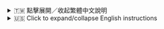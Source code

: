 <details>
<summary>🇹🇼 點擊展開／收起繁體中文說明</summary>

# Setsuna Discord 機器人

一個能連接 LLM API 並在指定頻道與用戶聊天的 Discord AI 機器人。

## 功能特色

### 🤖 智能對話
- 連接 Discord 並在設定的頻道回應訊息
- 透過分析頻道訊息歷史，提供有脈絡的回覆
- 能夠識別用戶指定回覆的訊息，並針對回覆內容做出相應回應
- 支援長對話記憶，可記住頻道中最近的50則對話
- 可設定個性化回覆風格，讓機器人在不同頻道展現不同性格
- 支援私人訊息（DM）聊天，無需在伺服器中啟用

### 🔌 多模型支援
- 整合多種 LLM API（Groq、Gemini、ChatGPT、Together AI、DeepSeek、Cerebras、Character.AI）
- 可在啟用頻道時選擇使用的模型
- 支援選擇特定的 Groq 模型（12種）和 Cerebras 模型（4種）
- 可隨時切換頻道使用的模型
- 模型偏好持久化保存，重啟後不會遺失

### 🎨 圖片生成與理解
- 支援根據文字描述生成圖片
- 支援 AI 智能判定畫圖請求（可透過 `/setsuna aidetect` 指令開啟/關閉）
- 可識別用戶上傳的圖片內容
- 支援圖片風格轉換（如：油畫風格、像素風格、增加/減少畫面上的物件等）
- 可根據圖片進行問答（如：圖片中有幾隻貓？）

### 📺 YouTube 影片理解
- 可解析 YouTube 影片連結，顯示影片標題、頻道和簡介
- 支援 YouTube 影片內容摘要
- 可根據影片內容進行問答
- 支援 YouTube 影片搜尋功能

### ⚙️ 進階功能
- 支援簡單的頻道啟用／停用指令
- 可自訂義機器人人設
- 多 API Key 輪換機制，確保服務穩定性
- 頻道設定和模型偏好持久化保存到 GitHub

## 邀請 Setsuna
你可以用以下連結邀請 Setsuna 到你的 Discord 伺服器：
[邀請 Setsuna 到你的 Discord 伺服器](https://discord.com/oauth2/authorize?client_id=1372437324595462206&permissions=1689917160152128&integration_type=0&scope=applications.commands+bot)

伺服器設定教學請參考下方[使用方法](https://github.com/breadMSA/setsuna-discord-bot?tab=readme-ov-file#使用方法)。

## 安裝步驟

### 本地開發

1. 複製本專案
2. 安裝依賴：
   ```
   npm install
   ```
3. 建立 `.env` 檔案並填入 API 金鑰：
   ```
   DISCORD_TOKEN=你的 Discord bot token
   GEMINI_API_KEY=你的 Gemini API 金鑰
   DEEPSEEK_API_KEY=你的 DeepSeek API 金鑰
   CHATGPT_API_KEY=你的 ChatGPT API 金鑰
   GROQ_API_KEY=你的 Groq API 金鑰
   YOUTUBE_API_KEY=你的 YouTube API 金鑰 (用於 YouTube 影片搜尋和 URL 預覽功能)
   BOT_OWNER_ID=你的Discord用戶ID,其他管理員ID (非必要，但若欲使用/setprofile指令則須填寫。若有多個，請用逗號隔開，例如：123456789012345678,987654321098765432)
   TOGETHER_API_KEY=你的 Together AI API 金鑰
   CEREBRAS_API_KEY=你的 Cerebras API 金鑰
   GITHUB_REPO=你的 GitHub 倉庫名稱 (這是用於儲存頻道設定和模型偏好。範例：yourusername/yourrepository)
   GITHUB_TOKEN=你的 GitHub Personal Access Token (PAT)
   CHARACTERAI_TOKEN=你的 Character.AI 訪問令牌
   CHARACTERAI_CHARACTER_ID=你想使用的 Character.AI 角色 ID
   ```
4. 啟動機器人：
   ```
   npm start
   ```

### GitHub 部署

1. 建立新的 GitHub repository
2. 推送程式碼：
   ```
   git init
   git add .
   git commit -m "Initial commit"
   git branch -M main
   git remote add origin https://github.com/yourusername/setsuna-discord-bot.git
   git push -u origin main
   ```

## 24 小時部署選項

### 選項 1：Railway

[Railway](https://railway.app/) 提供簡單的雲端部署平台，有免費方案。

1. 註冊 Railway 並連接 GitHub repository
2. 在 Railway 後台新增環境變數
3. 部署你的應用程式

### 選項 2：Render

[Render](https://render.com/) 提供免費的 Web 服務主機。

1. 註冊 Render 並連接 GitHub repository
2. 建立新的 Web Service
3. 設定 build 指令為 `npm install`
4. 設定 start 指令為 `node server.js & node index.js`
5. 新增環境變數
6. 部署你的應用程式

### 選項 3：Heroku

[Heroku](https://www.heroku.com/) 也是常見的 Discord bot 雲端主機。

1. 註冊 Heroku 並安裝 Heroku CLI
2. 在專案根目錄建立 `Procfile`，內容如下：
   ```
   worker: npm start
   ```
3. 部署到 Heroku：
   ```
   heroku create
   git push heroku main
   ```
4. 在 Heroku 後台新增環境變數
5. 啟動 worker：
   ```
   heroku ps:scale worker=1
   ```

### 選項 4：GitHub Actions + 自架 Runner

如果你有 24 小時運作的主機：

1. 設定 GitHub Actions workflow（`.github/workflows/deploy.yml`）：
   ```yaml
   name: Deploy Bot
   
   on:
     push:
       branches: [ main ]
   
   jobs:
     deploy:
       runs-on: self-hosted
       steps:
         - uses: actions/checkout@v2
         - name: Use Node.js
           uses: actions/setup-node@v2
           with:
             node-version: '16.x'
         - run: npm ci
         - run: pm2 restart setsuna || pm2 start index.js --name setsuna
   ```
2. 在主機安裝 PM2：`npm install -g pm2`
3. 設定自架 GitHub Actions runner
4. 推送到 GitHub 觸發部署

## 使用方法

機器人啟動後，你可以在 Discord 伺服器使用以下指令：

- `/setsuna activate #頻道名稱 [模型] [groq_model/cerebras_model]` - 在指定頻道啟用機器人，可選擇使用的模型（Groq、Gemini、ChatGPT、Together AI、DeepSeek、Cerebras、Character.AI）和特定的子模型
- `/setsuna deactivate #頻道名稱` - 在指定頻道停用機器人
- `/setsuna setmodel [模型] [groq_model/cerebras_model] #頻道名稱` - 更改指定頻道使用的模型和特定的子模型
- `/setsuna checkmodel #頻道名稱` - 檢查頻道當前使用的模型
- `/setsuna aidetect [true/false]`：開啟/關閉 AI 判定畫圖請求功能。
- `/setsuna setpersonality` - 設定機器人人設，自訂機器人的回覆風格和個性
- `/setsuna checkpersonality` - 檢查當前機器人人設
- 若不指定 #頻道名稱，則預設為當前頻道
- 若不指定模型，則預設使用 Groq
- 若選擇 Groq 但不指定 groq_model，則預設使用 llama-3.1-8b-instant
- `/reset_chat [channel]` - (需有管理頻道權限) 重置指定或當前頻道的聊天記錄

- `/contact` - 聯絡機器人開發者或加入我們的社群伺服器提供回饋、獲得支援
- `/help` - 查看機器人使用說明

### 💬 與 Setsuna 聊天

- 在 Setsuna 已啟用的頻道中直接輸入訊息即可開始聊天。
- 你也可以直接私訊（DM）Setsuna 進行聊天，無需額外啟用。
- Setsuna 會記住頻道中最近的 50 則訊息以了解對話脈絡。
- 你可以回覆 Setsuna 或其他用戶的訊息，Setsuna 能夠理解回覆的上下文。
- 如果你傳送 YouTube 影片的網址，Setsuna 會顯示影片的預覽資訊。
- 如果你請 Setsuna 幫忙找 YouTube 影片 (例如：「幫我找貓咪的影片」)，Setsuna 會嘗試搜尋並提供相關的影片連結。

### Character.AI 整合

## Character.AI Integration

機器人可以使用 Character.AI 進行回應。要使用此功能，你需要：

1. 獲取 Character.AI 訪問令牌（從瀏覽器 cookies 中獲取，詳見下方）
2. 設置以下環境變數：
   - `CHARACTERAI_TOKEN` - 你的 Character.AI 訪問令牌
   - `CHARACTERAI_CHARACTER_ID` - 你想使用的 Character.AI 角色 ID

機器人會將對話歷史發送到 Character.AI 以保持消息間的上下文連貫，類似於它與其他 AI 模型的工作方式。

### 設置 Character.AI 令牌

1. 登錄 Character.AI 並從瀏覽器的 cookies 中複製你的令牌
2. 將你的令牌設置為 `CHARACTERAI_TOKEN` 環境變數
3. 將你想使用的角色 ID 設置為 `CHARACTERAI_CHARACTER_ID` 環境變數
   - 你可以在查看 Character.AI 上的角色時從 URL 中找到角色 ID
   - 例如：對於 `https://beta.character.ai/chat?char=abcdefgh`，ID 是 `abcdefgh`
4. 使用 `/setsuna activate #頻道名稱 characterai` 在頻道中啟用 Character.AI 模型

機器人會為該頻道創建一個新的與角色的對話，並用於該頻道的所有對話。

## 授權條款

MIT

</details>

<details>
<summary>🇺🇸 Click to expand/collapse English instructions</summary>

# Setsuna Discord Bot

A Discord AI bot that connects to LLM API and chats with users in specific channels.

## Features

### 🤖 Intelligent Conversation
- Connects to Discord and responds to messages in configured channels
- Provides context-aware responses by analyzing channel message history
- Recognizes which messages users reply to, and responds accordingly to the reply context
- Supports long conversation memory, remembering the last 50 messages in a channel
- Allows customizable response styles to give the bot different personalities in different channels
- Supports direct messages (DM) chat without requiring server activation

### 🔄 Multiple AI Models Support
- Supports multiple AI models:
  - Groq (various models including Llama 3.1, Llama 3.3, Gemma 2, etc.)
  - Gemini (Google's AI model)
  - ChatGPT (OpenAI's GPT models)
  - Together AI (Llama-3.3-70B-Instruct-Turbo)
  - DeepSeek (DeepSeek's AI models)
  - Cerebras (Llama 4 Scout/Maverick and other models)
  - Character.AI (Use any character from Character.AI)
- Allows different channels to use different models
- Automatically rotates between multiple API keys to avoid rate limits

### 🎨 Image Generation and Manipulation
- Generates images based on text descriptions using Gemini
- Can modify existing images based on user requests
- Detects image generation and modification requests automatically

### 🔧 Easy Administration
- Simple slash commands for bot management
- Automatic backup of channel configurations to GitHub
- Detailed logging for troubleshooting

## Setup

### Environment Variables
Create a `.env` file in the root directory with the following variables:

   ```
# Discord Bot Token
DISCORD_TOKEN=your_discord_bot_token

# API Keys (at least one is required)
DEEPSEEK_API_KEY=your_deepseek_api_key
GEMINI_API_KEY=your_gemini_api_key
CHATGPT_API_KEY=your_chatgpt_api_key
TOGETHER_API_KEY=your_together_api_key
GROQ_API_KEY=your_groq_api_key
CEREBRAS_API_KEY=your_cerebras_api_key
CHARACTERAI_TOKEN=your_character_ai_token

# Character.AI Character ID
CHARACTERAI_CHARACTER_ID=character_id_to_use

# YouTube API Key (for video search and preview)
YOUTUBE_API_KEY=your_youtube_api_key

# Bot Owner ID (optional, for /setprofile command)
BOT_OWNER_ID=your_discord_user_id,other_admin_id

# GitHub Integration (optional, for configuration backup)
GITHUB_TOKEN=your_github_token
GITHUB_REPO=username/repo/path
```

You can have multiple API keys for each service by adding numbers to the environment variable names:
```
DEEPSEEK_API_KEY_2=your_second_deepseek_api_key
GEMINI_API_KEY_2=your_second_gemini_api_key
# etc.
```

### Installation

1. Clone this repository
2. Run `npm install` to install dependencies
3. Create a `.env` file with your API keys as described above
4. Run `node index.js` to start the bot

## Commands

- `/setsuna activate #channel-name [model] [groq_model/cerebras_model]` - Activate the bot in designated channel with optional model selection (Groq, Gemini, ChatGPT, Together AI, DeepSeek, Cerebras, Character.AI) and specific submodel.
- `/setsuna deactivate #channel-name` - Deactivate the bot in the designated channel.
- `/setsuna setmodel [model] [groq_model/cerebras_model] #channel-name` - Change the AI model used in the designated channel.
- `/setsuna checkmodel #channel-name` - Check which AI model is currently being used in the designated channel.
- `/setsuna aidetect [true/false]` - Toggle AI-based image request detection.
- `/setsuna setpersonality` - Set custom personality for the bot.
- `/setsuna checkpersonality` - Check the current bot personality.
- If no #channel-name is specified, the current channel is used by default.
- If no model is specified, Groq is used by default.
- If Groq is selected but no groq_model is specified, llama-3.1-8b-instant is used by default.
- `/reset_chat [channel]` - (Requires Manage Channel permission) Reset the chat history for the specified or current channel.

- `/contact` - Contact the bot developer or join our community server for feedback and support.
- `/help` - View bot usage instructions.

### 💬 Chatting with Setsuna

- Simply type a message in a channel where Setsuna is activated to start chatting.
- You can also direct message (DM) Setsuna to chat without needing to activate it in a server.
- Setsuna remembers the last 50 messages in a channel to understand conversation context.
- You can reply to Setsuna's or other users' messages, and Setsuna will understand the reply context.
- If you send a YouTube video URL, Setsuna will display preview information for the video.
- If you ask Setsuna to find YouTube videos (e.g., "Find me cat videos"), Setsuna will attempt to search and provide relevant video links.

## Character.AI Integration

The bot can use Character.AI for responses. To use this feature, you need to:

1. Get a Character.AI access token (from browser cookies, see below)
2. Set the environment variables:
   - `CHARACTERAI_TOKEN` - Your Character.AI access token
   - `CHARACTERAI_CHARACTER_ID` - The ID of your Character.AI character

The bot sends conversation history to Character.AI to maintain context between messages, similar to how it works with other AI models.

### Setting up Character.AI Token

1. Get your Character.AI token by logging into Character.AI and copying it from your browser's cookies
2. Set the `CHARACTERAI_TOKEN` environment variable with your token
3. Set the `CHARACTERAI_CHARACTER_ID` environment variable with the ID of the character you want to use
   - You can find the character ID in the URL when viewing a character on Character.AI
   - Example: For `https://beta.character.ai/chat?char=abcdefgh`, the ID is `abcdefgh`
4. Use `/setsuna activate #channel-name characterai` to activate the Character.AI model in a channel

The bot will create a new chat with the character and use it for all conversations in that channel.

## License

MIT

</details>
